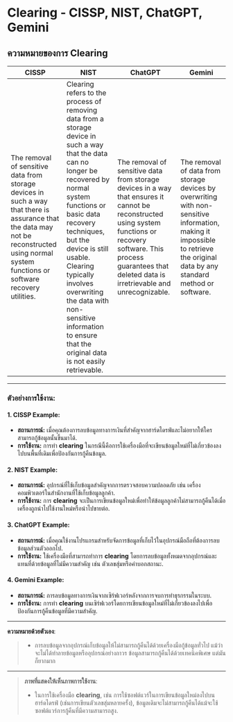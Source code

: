 # Clearing - CISSP, NIST, ChatGPT, Gemini

## ความหมายของการ Clearing

| **CISSP**                                                                                                                                                        | **NIST**                                                                                                                                                                                        | **ChatGPT**                                                                                                                                                                                     | **Gemini**                                                                                                                                                                                     |
|----------------------------------------------------------------------------------------------------------------------------------------------------------------|-----------------------------------------------------------------------------------------------------------------------------------------------------------------------------------------------|-----------------------------------------------------------------------------------------------------------------------------------------------------------------------------------------------|-----------------------------------------------------------------------------------------------------------------------------------------------------------------------------------------------|
| The removal of sensitive data from storage devices in such a way that there is assurance that the data may not be reconstructed using normal system functions or software recovery utilities. | Clearing refers to the process of removing data from a storage device in such a way that the data can no longer be recovered by normal system functions or basic data recovery techniques, but the device is still usable. Clearing typically involves overwriting the data with non-sensitive information to ensure that the original data is not easily retrievable. | The removal of sensitive data from storage devices in a way that ensures it cannot be reconstructed using system functions or recovery software. This process guarantees that deleted data is irretrievable and unrecognizable. | The removal of data from storage devices by overwriting with non-sensitive information, making it impossible to retrieve the original data by any standard method or software.              |

---

### ตัวอย่างการใช้งาน:

#### 1. **CISSP Example:**
   - **สถานการณ์:** เมื่อคุณต้องการลบข้อมูลทางการเงินที่สำคัญจากฮาร์ดไดรฟ์และไม่อยากให้ใครสามารถกู้ข้อมูลนั้นขึ้นมาได้.
   - **การใช้งาน:** การทำ **clearing** ในกรณีนี้คือการใช้เครื่องมือที่จะเขียนข้อมูลใหม่ที่ไม่เกี่ยวข้องลงไปบนพื้นที่เดิมเพื่อป้องกันการกู้คืนข้อมูล.

#### 2. **NIST Example:**
   - **สถานการณ์:** อุปกรณ์ที่ใช้เก็บข้อมูลสำคัญจากการตรวจสอบความปลอดภัย เช่น เครื่องคอมพิวเตอร์ในสำนักงานที่ใช้เก็บข้อมูลลูกค้า.
   - **การใช้งาน:** การ **clearing** จะเป็นการเขียนข้อมูลใหม่เพื่อทำให้ข้อมูลลูกค้าไม่สามารถกู้คืนได้เมื่อเครื่องถูกนำไปใช้งานใหม่หรือนำไปขายต่อ.

#### 3. **ChatGPT Example:**
   - **สถานการณ์:** เมื่อคุณใช้งานโปรแกรมสำหรับจัดการข้อมูลที่เก็บไว้ในอุปกรณ์มือถือที่ต้องการลบข้อมูลส่วนตัวออกไป.
   - **การใช้งาน:** ใช้เครื่องมือที่สามารถทำการ **clearing** โดยการลบข้อมูลทั้งหมดจากอุปกรณ์และแทนที่ด้วยข้อมูลที่ไม่มีความสำคัญ เช่น ตัวเลขสุ่มหรือคำบอกสถานะ.

#### 4. **Gemini Example:**
   - **สถานการณ์:** การลบข้อมูลทางการเงินจากเซิร์ฟเวอร์หลังจากการจบการทำธุรกรรมในระบบ.
   - **การใช้งาน:** การทำ **clearing** บนเซิร์ฟเวอร์โดยการเขียนข้อมูลใหม่ที่ไม่เกี่ยวข้องลงไปเพื่อป้องกันการกู้คืนข้อมูลที่มีความสำคัญ.

---
**ความหมายด้วยตัวเอง**:
> - การลบข้อมูลจากอุปกรณ์เก็บข้อมูลให้ไม่สามารถกู้คืนได้ด้วยเครื่องมือกู้ข้อมูลทั่วไป แม้ว่าจะไม่ได้ทำลายข้อมูลหรืออุปกรณ์อย่างถาวร ข้อมูลสามารถกู้คืนได้ด้วยเทคนิคพิเศษ แต่มันก็ยากมาก
---
> **ภาพที่แสดงให้เห็นภาพการใช้งาน**:
> - ในการใช้เครื่องมือ **clearing**, เช่น การใช้ซอฟต์แวร์ในการเขียนข้อมูลใหม่ลงไปบนฮาร์ดไดรฟ์ (เช่นการเขียนตัวเลขสุ่มหลายครั้ง), ข้อมูลเดิมจะไม่สามารถกู้คืนได้แม้จะใช้ซอฟต์แวร์การกู้คืนที่มีความสามารถสูง.
